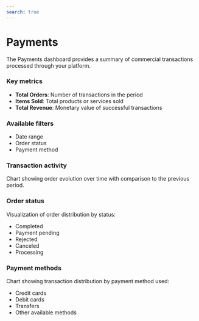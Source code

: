 ```yaml
---
search: true
---
```


# Payments

The Payments dashboard provides a summary of commercial transactions processed through your platform.

### Key metrics

- **Total Orders**: Number of transactions in the period
- **Items Sold**: Total products or services sold
- **Total Revenue**: Monetary value of successful transactions

### Available filters

- Date range
- Order status
- Payment method

### Transaction activity

Chart showing order evolution over time with comparison to the previous period.

### Order status

Visualization of order distribution by status:
- Completed
- Payment pending
- Rejected
- Canceled
- Processing

### Payment methods

Chart showing transaction distribution by payment method used:
- Credit cards
- Debit cards
- Transfers
- Other available methods